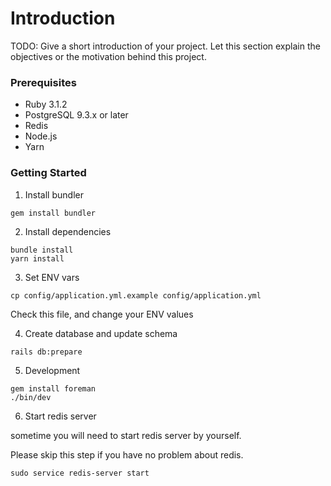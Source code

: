 # Introduction
TODO: Give a short introduction of your project. Let this section explain the objectives or the motivation behind this project.

### Prerequisites
- Ruby 3.1.2
- PostgreSQL 9.3.x or later
- Redis
- Node.js
- Yarn

### Getting Started
1. Install bundler
```
gem install bundler
```

2. Install dependencies
```
bundle install
yarn install
```

3. Set ENV vars
```
cp config/application.yml.example config/application.yml
```
Check this file, and change your ENV values

4. Create database and update schema
```
rails db:prepare
```

5. Development
```
gem install foreman
./bin/dev
```

6. Start redis server

sometime you will need to start redis server by yourself.

Please skip this step if you have no problem about redis.

```
sudo service redis-server start
```
